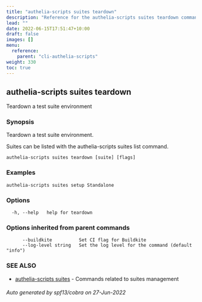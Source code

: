 ```yaml
---
title: "authelia-scripts suites teardown"
description: "Reference for the authelia-scripts suites teardown command."
lead: ""
date: 2022-06-15T17:51:47+10:00
draft: false
images: []
menu:
  reference:
    parent: "cli-authelia-scripts"
weight: 330
toc: true
---
```


## authelia-scripts suites teardown

Teardown a test suite environment

### Synopsis

Teardown a test suite environment.

Suites can be listed with the authelia-scripts suites list command.

```
authelia-scripts suites teardown [suite] [flags]
```

### Examples

```
authelia-scripts suites setup Standalone
```

### Options

```
  -h, --help   help for teardown
```

### Options inherited from parent commands

```
      --buildkite          Set CI flag for Buildkite
      --log-level string   Set the log level for the command (default "info")
```

### SEE ALSO

* [authelia-scripts suites](authelia-scripts_suites.md)	 - Commands related to suites management

###### Auto generated by spf13/cobra on 27-Jun-2022
